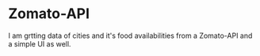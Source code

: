 # Zomato-API
I am grtting data of cities and it's food availabilities from a Zomato-API and a simple UI as well.
